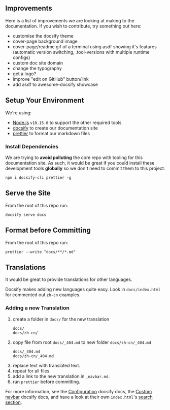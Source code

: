 ## Improvements

Here is a list of improvements we are looking at making to the documentation. If you wish to contribute, try something out here:

- customise the docsify theme
- cover-page background image
- cover-page/readme gif of a terminal using asdf showing it's features (automatic version switching, .tool-versions with multiple runtime configs)
- custom doc site domain
- change the typography
- get a logo?
- improve "edit on GitHub" button/link
- add asdf to awesome-docsify showcase

## Setup Your Environment

We're using:

- [Node.js](https://github.com/asdf-vm/asdf-nodejs) `v10.15.0` to support the other required tools
- [docsify](https://docsify.js.org/#/) to create our documentation site
- [prettier](https://prettier.io/) to format our markdown files

### Install Dependencies

We are trying to **avoid polluting** the core repo with tooling for this documentation site. As such, it would be great if you could install these development tools **globally** so we don't need to commit them to this project.

```shell
npm i docsify-cli prettier -g
```

## Serve the Site

From the root of this repo run:

```shell
docsify serve docs
```

## Format before Committing

From the root of this repo run:

```shell
prettier --write "docs/**/*.md"
```

## Translations

It would be great to provide translations for other languages.

Docsify makes adding new languages quite easy. Look in `docs/index.html` for commented out `zh-cn` examples.

### Adding a new Translation

1. create a folder in `docs/` for the new translation
   ```
   docs/
   docs/zh-cn/
   ```
2. copy file from root `docs/_404.md` to new folder `docs/zh-cn/_404.md`
   ```
   docs/_404.md
   docs/zh-cn/_404.md
   ```
3. replace text with translated text.
4. repeat for all files.
5. add a link to the new translation in `_navbar.md`.
6. run `prettier` before committing.

For more information, see the [Configuration](https://docsify.js.org/#/configuration) docsify docs, the [Custom navbar](https://docsify.js.org/#/custom-navbar) docsify docs, and have a look at their own `index.html`'s [search section](https://github.com/docsifyjs/docsify/blob/6ac7bace213145cb655e9a5e9e209384db08e5f9/docs/index.html#L48).
